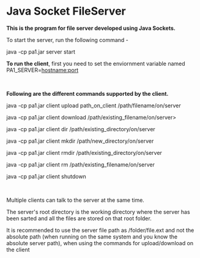 # Java Socket FileServer

<b>This is the program for file server developed using Java Sockets.</b>

<p>To start the server, run the following command - </p>
<p>java -cp pa1.jar server start <portnumber></p>

<b>To run the client</b>, first you need to set the enviornment variable named PA1_SERVER=<hostname:port>

<br>

<b>Following are the different commands supported by the client.</b>
<p>java -cp pa1.jar client upload path_on_client /path/filename/on/server</p>
<p>java -cp pa1.jar client download /path/existing_filename/on/server> <path_on_client></p>
<p>java -cp pa1.jar client dir /path/existing_directory/on/server </p>
<p>java -cp pa1.jar client mkdir /path/new_directory/on/server</p>
<p>java -cp pa1.jar client rmdir /path/existing_directory/on/server</p>
<p>java -cp pa1.jar client rm /path/existing_filename/on/server</p>
<p>java -cp pa1.jar client shutdown</p>

<br>

<p>Multiple clients can talk to the server at the same time. </p>

<p> The server's root directory is the working directory where the server has been sarted and all the files are stored on that root folder.</p>
<p> It is recommended to use the server file path as /folder/file.ext and not the absolute path (when running on the same system and you know the absolute server path), when using the commands for upload/download on the client </p>